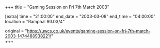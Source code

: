 +++
title = "Gaming Session on Fri 7th March 2003"

[extra]
time = "21:00:00"
end_date = "2003-03-08"
end_time = "04:00:00"
location = "Ramphal R0.03/4"

original = "https://uwcs.co.uk/events/gaming-session-on-fri-7th-march-2003-1474488938221/"    
+++



